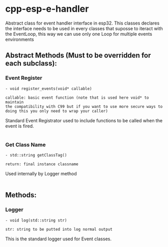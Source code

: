 # cpp-esp-e-handler

Abstract class for event handler interface in esp32. This classes declares the interface needs to be used in every classes
that suposse to iteract with the EventLoop, this way we can use only one Loop for multiple events environments

## Abstract Methods (Must to be overridden for each subclass):

### Event Register  
   
    - void register_events(void* callable)

    callable: basic event function (note that is used here void* to maintain 
    the compatibility with C99 but if you want to use more secure ways to 
    doing this you only need to wrap your caller)
Standard Event Registrator used to include functions to be called when the 
event is fired.
<br>
<br>

### Get Class Name 

    - std::string getClassTag()

    return: final instance classname
Used internally by Logger method
<br>
<br>

## Methods:

### Logger

    - void log(std::string str)

    str: string to be putted into log normal output
This is the standard logger used for Event classes.

 